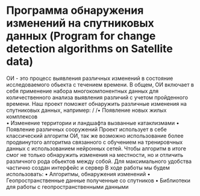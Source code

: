 # Программа обнаружения изменений на спутниковых данных (Program for change detection algorithms on Satellite data)


ОИ - это процесс выявления различных изменений в состояние исследоваемого обьекта с течением времени. В общем, ОИ включает в себя применение набора многокомпонентных данных для количественного анализа выявления различий с учетом пройденного времени. 
Наш проект поможет обнаружить различные изменения на спутниковых данных, например: /
/•	 Появление новых жилых комплексов  
•	 Изменение территории и ландшафта вызванные катаклизмами
•	 Появление различных сооружений
Проект использует в себе классический алгоритм ОИ, так же возможно использование более продвинутого алгоритма связанного с обучением на тренировчных данных с использованием нейронных сетей. Чтобы алгоритм в итоге смог не только обнаружить изменения на местности, но и отличить различного рода обьектов между собой. Для максимального удобства частично создан интерфейс и сервер 
В ходе работы мы будем использовать:
•	 Алгоритмы, обнаружения изменений
•	 Геопространственные данные полученные со спутников
•	 Библиотеки для работы с геопространственными данными
